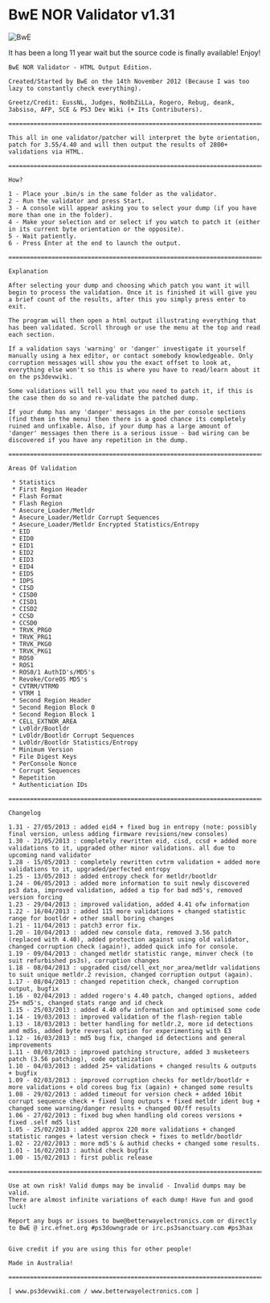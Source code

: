 # BwE NOR Validator v1.31
![BwE](https://i.imgur.com/GsR281J.jpeg)

It has been a long 11 year wait but the source code is finally available! Enjoy!
    
    BwE NOR Validator - HTML Output Edition.
    
    Created/Started by BwE on the 14th November 2012 (Because I was too lazy to constantly check everything).
    
    Greetz/Credit: EussNL, Judges, No0bZiLLa, Rogero, Rebug, deank, 3absiso, AFP, SCE & PS3 Dev Wiki (+ Its Contributers).
    
    =====================================================================================================================
    
    This all in one validator/patcher will interpret the byte orientation, patch for 3.55/4.40 and will then output the results of 2800+ validations via HTML.
    
    =====================================================================================================================
    
    How?
    
    1 - Place your .bin/s in the same folder as the validator.
    2 - Run the validator and press Start.
    3 - A console will appear asking you to select your dump (if you have more than one in the folder).
    4 - Make your selection and or select if you watch to patch it (either in its current byte orientation or the opposite).
    5 - Wait patiently.
    6 - Press Enter at the end to launch the output.
    
    =====================================================================================================================
    
    Explanation
    
    After selecting your dump and choosing which patch you want it will begin to process the validation. Once it is finished it will give you a brief count of the results, after this you simply press enter to exit.
    
    The program will then open a html output illustrating everything that has been validated. Scroll through or use the menu at the top and read each section.
    
    If a validation says 'warning' or 'danger' investigate it yourself manually using a hex editor, or contact somebody knowledgeable. Only corruption messages will show you the exact offset to look at, everything else won't so this is where you have to read/learn about it on the ps3devwiki.
    
    Some validations will tell you that you need to patch it, if this is the case then do so and re-validate the patched dump.
    
    If your dump has any 'danger' messages in the per console sections (find them in the menu) then there is a good chance its completely ruined and unfixable. Also, if your dump has a large amount of 'danger' messages then there is a serious issue - bad wiring can be discovered if you have any repetition in the dump. 
    
    =====================================================================================================================
    
    Areas Of Validation
    
     * Statistics
     * First Region Header
     * Flash Format
     * Flash Region
     * Asecure_Loader/Metldr
     * Asecure_Loader/Metldr Corrupt Sequences
     * Asecure_Loader/Metldr Encrypted Statistics/Entropy
     * EID
     * EID0
     * EID1
     * EID2
     * EID3
     * EID4
     * EID5
     * IDPS
     * CISD
     * CISD0
     * CISD1
     * CISD2
     * CCSD
     * CCSD0
     * TRVK_PRG0
     * TRVK_PRG1
     * TRVK_PKG0
     * TRVK_PKG1
     * ROS0
     * ROS1
     * ROS0/1 AuthID's/MD5's
     * Revoke/CoreOS MD5's
     * CVTRM/VTRM0
     * VTRM 1
     * Second Region Header
     * Second Region Block 0
     * Second Region Block 1
     * CELL_EXTNOR_AREA
     * Lv0ldr/Bootldr
     * Lv0ldr/Bootldr Corrupt Sequences
     * Lv0ldr/Bootldr Statistics/Entropy
     * Minimum Version
     * File Digest Keys
     * PerConsole Nonce
     * Corrupt Sequences
     * Repetition
     * Authenticiation IDs
    
    =====================================================================================================================
    
    Changelog
    
    1.31 - 27/05/2013 : added eid4 + fixed bug in entropy (note: possibly final version, unless adding firmware revisions/new consoles)
    1.30 - 21/05/2013 : completely rewritten eid, cisd, ccsd + added more validations to it, upgraded other minor validations. all due to upcoming nand validator
    1.28 - 15/05/2013 : completely rewritten cvtrm validation + added more validations to it, upgraded/perfected entropy 
    1.25 - 13/05/2013 : added entropy check for metldr/bootldr 
    1.24 - 06/05/2013 : added more information to suit newly discovered ps3 data, improved validation, added a tip for bad md5's, removed version forcing
    1.23 - 29/04/2013 : improved validation, added 4.41 ofw information
    1.22 - 16/04/2013 : added 115 more validations + changed statistic range for bootldr + other small boring changes
    1.21 - 11/04/2013 : patch3 error fix.
    1.20 - 10/04/2013 : added new console data, removed 3.56 patch (replaced with 4.40), added protection against using old validator, changed corruption check (again!), added quick info for console.
    1.19 - 09/04/2013 : changed metldr statistic range, minver check (to suit refurbished ps3s), corruption changes
    1.18 - 08/04/2013 : upgraded cisd/cell_ext_nor_area/metldr validations to suit unique metldr.2 revision, changed corruption output (again).
    1.17 - 08/04/2013 : changed repetition check, changed corruption output, bugfix
    1.16 - 02/04/2013 : added rogero's 4.40 patch, changed options, added 25+ md5's, changed stats range and id check
    1.15 - 25/03/2013 : added 4.40 ofw information and optimised some code
    1.14 - 19/03/2013 : improved validation of the flash-region table
    1.13 - 18/03/2013 : better handling for metldr.2, more id detections and md5s, added byte reversal option for experimenting with E3
    1.12 - 16/03/2013 : md5 bug fix, changed id detections and general improvements
    1.11 - 08/03/2013 : improved patching structure, added 3 musketeers patch (3.56 patching), code optimization
    1.10 - 04/03/2013 : added 25+ validations + changed results & outputs + bugfix
    1.09 - 02/03/2013 : improved corruption checks for metldr/bootldr + more validations + old coreos bug fix (again) + changed some results
    1.08 - 29/02/2013 : added timeout for version check + added 16bit corrupt sequence check + fixed long outputs + fixed metldr ident bug + changed some warning/danger results + changed 00/ff results
    1.06 - 27/02/2013 : fixed bug when handling old coreos versions + fixed .self md5 list
    1.05 - 25/02/2013 : added approx 220 more validations + changed statistic ranges + latest version check + fixes to metldr/bootldr
    1.02 - 22/02/2013 : more md5's & authid checks + changed some results.
    1.01 - 16/02/2013 : authid check bugfix
    1.00 - 15/02/2013 : first public release 
    
    =====================================================================================================================
    
    Use at own risk! Valid dumps may be invalid - Invalid dumps may be valid. 
    There are almost infinite variations of each dump! Have fun and good luck! 
    
    Report any bugs or issues to bwe@betterwayelectronics.com or directly to BwE @ irc.efnet.org #ps3downgrade or irc.ps3sanctuary.com #ps3hax
    
    
    Give credit if you are using this for other people!
    
    Made in Australia!
    
    =====================================================================================================================
    
    [ www.ps3devwiki.com / www.betterwayelectronics.com ]

